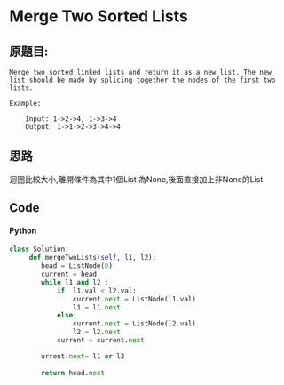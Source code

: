 # Merge Two Sorted Lists

## 原題目:
```
Merge two sorted linked lists and return it as a new list. The new list should be made by splicing together the nodes of the first two lists.

Example:

    Input: 1->2->4, 1->3->4
    Output: 1->1->2->3->4->4
```

## 思路
迴圈比較大小,離開條件為其中1個List 為None,後面直接加上非None的List

## Code

#### Python

```python
class Solution:
     def mergeTwoLists(self, l1, l2):
        head = ListNode(0)
        current = head        
        while l1 and l2 :            
            if  l1.val < l2.val:
                current.next = ListNode(l1.val)
                l1 = l1.next
            else:
                current.next = ListNode(l2.val)
                l2 = l2.next            
            current = current.next                              

        urrent.next= l1 or l2
        
        return head.next
        
```







